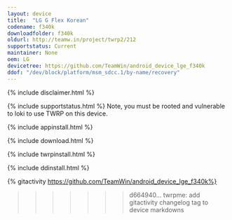 ```yaml
---
layout: device
title:  "LG G Flex Korean"
codename: f340k
downloadfolder: f340k
oldurl: http://teamw.in/project/twrp2/212
supportstatus: Current
maintainer: None
oem: LG
devicetree: https://github.com/TeamWin/android_device_lge_f340k
ddof: "/dev/block/platform/msm_sdcc.1/by-name/recovery"
---
```


{% include disclaimer.html %}

{% include supportstatus.html %}
Note, you must be rooted and vulnerable to loki to use TWRP on this device.

{% include appinstall.html %}

{% include download.html %}

{% include twrpinstall.html %}

{% include ddinstall.html %}

{% gitactivity  https://github.com/TeamWin/android_device_lge_f340k%}
>>>>>>> d664940... twrpme: add gitactivity changelog tag to device markdowns
